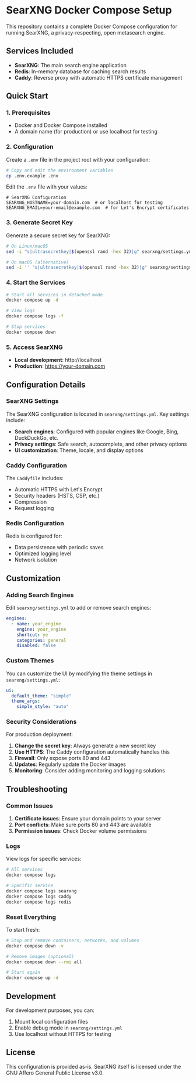 # SearXNG Docker Compose Setup

This repository contains a complete Docker Compose configuration for running SearXNG, a privacy-respecting, open metasearch engine.

## Services Included

- **SearXNG**: The main search engine application
- **Redis**: In-memory database for caching search results
- **Caddy**: Reverse proxy with automatic HTTPS certificate management

## Quick Start

### 1. Prerequisites

- Docker and Docker Compose installed
- A domain name (for production) or use localhost for testing

### 2. Configuration

Create a `.env` file in the project root with your configuration:

```bash
# Copy and edit the environment variables
cp .env.example .env
```

Edit the `.env` file with your values:

```env
# SearXNG Configuration
SEARXNG_HOSTNAME=your-domain.com  # or localhost for testing
SEARXNG_EMAIL=your-email@example.com  # for Let's Encrypt certificates
```

### 3. Generate Secret Key

Generate a secure secret key for SearXNG:

```bash
# On Linux/macOS
sed -i "s|ultrasecretkey|$(openssl rand -hex 32)|g" searxng/settings.yml

# On macOS (alternative)
sed -i '' "s|ultrasecretkey|$(openssl rand -hex 32)|g" searxng/settings.yml
```

### 4. Start the Services

```bash
# Start all services in detached mode
docker compose up -d

# View logs
docker compose logs -f

# Stop services
docker compose down
```

### 5. Access SearXNG

- **Local development**: http://localhost
- **Production**: https://your-domain.com

## Configuration Details

### SearXNG Settings

The SearXNG configuration is located in `searxng/settings.yml`. Key settings include:

- **Search engines**: Configured with popular engines like Google, Bing, DuckDuckGo, etc.
- **Privacy settings**: Safe search, autocomplete, and other privacy options
- **UI customization**: Theme, locale, and display options

### Caddy Configuration

The `Caddyfile` includes:

- Automatic HTTPS with Let's Encrypt
- Security headers (HSTS, CSP, etc.)
- Compression
- Request logging

### Redis Configuration

Redis is configured for:
- Data persistence with periodic saves
- Optimized logging level
- Network isolation

## Customization

### Adding Search Engines

Edit `searxng/settings.yml` to add or remove search engines:

```yaml
engines:
  - name: your_engine
    engine: your_engine
    shortcut: ye
    categories: general
    disabled: false
```

### Custom Themes

You can customize the UI by modifying the theme settings in `searxng/settings.yml`:

```yaml
ui:
  default_theme: "simple"
  theme_args:
    simple_style: "auto"
```

### Security Considerations

For production deployment:

1. **Change the secret key**: Always generate a new secret key
2. **Use HTTPS**: The Caddy configuration automatically handles this
3. **Firewall**: Only expose ports 80 and 443
4. **Updates**: Regularly update the Docker images
5. **Monitoring**: Consider adding monitoring and logging solutions

## Troubleshooting

### Common Issues

1. **Certificate issues**: Ensure your domain points to your server
2. **Port conflicts**: Make sure ports 80 and 443 are available
3. **Permission issues**: Check Docker volume permissions

### Logs

View logs for specific services:

```bash
# All services
docker compose logs

# Specific service
docker compose logs searxng
docker compose logs caddy
docker compose logs redis
```

### Reset Everything

To start fresh:

```bash
# Stop and remove containers, networks, and volumes
docker compose down -v

# Remove images (optional)
docker compose down --rmi all

# Start again
docker compose up -d
```

## Development

For development purposes, you can:

1. Mount local configuration files
2. Enable debug mode in `searxng/settings.yml`
3. Use localhost without HTTPS for testing

## License

This configuration is provided as-is. SearXNG itself is licensed under the GNU Affero General Public License v3.0.
